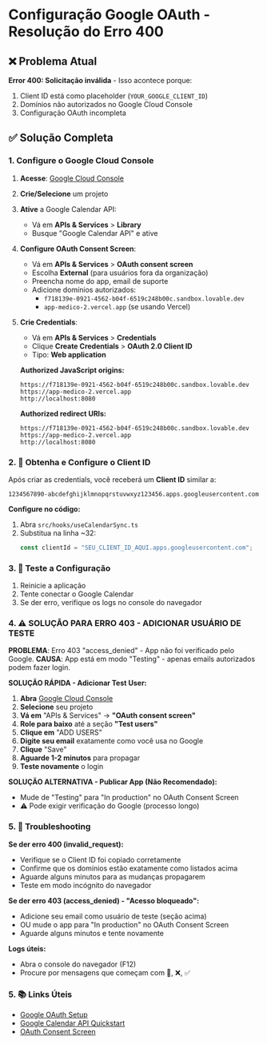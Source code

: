 # Configuração Google OAuth - Resolução do Erro 400

## ❌ Problema Atual
**Error 400: Solicitação inválida** - Isso acontece porque:
1. Client ID está como placeholder (`YOUR_GOOGLE_CLIENT_ID`)
2. Domínios não autorizados no Google Cloud Console
3. Configuração OAuth incompleta

## ✅ Solução Completa

### 1. Configure o Google Cloud Console

1. **Acesse**: [Google Cloud Console](https://console.cloud.google.com)
2. **Crie/Selecione** um projeto
3. **Ative** a Google Calendar API:
   - Vá em **APIs & Services** > **Library**
   - Busque "Google Calendar API" e ative

4. **Configure OAuth Consent Screen**:
   - Vá em **APIs & Services** > **OAuth consent screen**
   - Escolha **External** (para usuários fora da organização)
   - Preencha nome do app, email de suporte
   - Adicione domínios autorizados:
     - `f718139e-0921-4562-b04f-6519c248b00c.sandbox.lovable.dev`
     - `app-medico-2.vercel.app` (se usando Vercel)

5. **Crie Credentials**:
   - Vá em **APIs & Services** > **Credentials**
   - Clique **Create Credentials** > **OAuth 2.0 Client ID**
   - Tipo: **Web application**
   
   **Authorized JavaScript origins:**
   ```
   https://f718139e-0921-4562-b04f-6519c248b00c.sandbox.lovable.dev
   https://app-medico-2.vercel.app
   http://localhost:8080
   ```
   
   **Authorized redirect URIs:**
   ```
   https://f718139e-0921-4562-b04f-6519c248b00c.sandbox.lovable.dev
   https://app-medico-2.vercel.app
   http://localhost:8080
   ```

### 2. 🔑 Obtenha e Configure o Client ID

Após criar as credentials, você receberá um **Client ID** similar a:
```
1234567890-abcdefghijklmnopqrstuvwxyz123456.apps.googleusercontent.com
```

**Configure no código:**
1. Abra `src/hooks/useCalendarSync.ts`
2. Substitua na linha ~32:
   ```javascript
   const clientId = "SEU_CLIENT_ID_AQUI.apps.googleusercontent.com";
   ```

### 3. 🧪 Teste a Configuração

1. Reinicie a aplicação
2. Tente conectar o Google Calendar
3. Se der erro, verifique os logs no console do navegador

### 4. ⚠️ SOLUÇÃO PARA ERRO 403 - ADICIONAR USUÁRIO DE TESTE

**PROBLEMA**: Erro 403 "access_denied" - App não foi verificado pelo Google.
**CAUSA**: App está em modo "Testing" - apenas emails autorizados podem fazer login.

**SOLUÇÃO RÁPIDA - Adicionar Test User:**

1. **Abra** [Google Cloud Console](https://console.cloud.google.com)
2. **Selecione** seu projeto
3. **Vá em** "APIs & Services" → **"OAuth consent screen"**
4. **Role para baixo** até a seção **"Test users"**
5. **Clique em** "ADD USERS"
6. **Digite seu email** exatamente como você usa no Google
7. **Clique** "Save"
8. **Aguarde 1-2 minutos** para propagar
9. **Teste novamente** o login

**SOLUÇÃO ALTERNATIVA - Publicar App (Não Recomendado):**
- Mude de "Testing" para "In production" no OAuth Consent Screen
- ⚠️ Pode exigir verificação do Google (processo longo)

### 5. 🔧 Troubleshooting

**Se der erro 400 (invalid_request):**
- Verifique se o Client ID foi copiado corretamente
- Confirme que os domínios estão exatamente como listados acima
- Aguarde alguns minutos para as mudanças propagarem
- Teste em modo incógnito do navegador

**Se der erro 403 (access_denied) - "Acesso bloqueado":**
- Adicione seu email como usuário de teste (seção acima)
- OU mude o app para "In production" no OAuth Consent Screen
- Aguarde alguns minutos e tente novamente

**Logs úteis:**
- Abra o console do navegador (F12)
- Procure por mensagens que começam com 🔑, ❌, ✅

### 5. 📚 Links Úteis

- [Google OAuth Setup](https://developers.google.com/identity/oauth2/web/setup)
- [Google Calendar API Quickstart](https://developers.google.com/calendar/api/quickstart/js)
- [OAuth Consent Screen](https://support.google.com/cloud/answer/10311615)